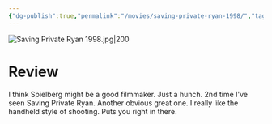 ```yaml
---
{"dg-publish":true,"permalink":"/movies/saving-private-ryan-1998/","tags":["movies"],"created":"2024-01-08","updated":"2025-03-13"}
---
```



![Saving Private Ryan 1998.jpg|200](/img/user/Attachments/Saving%20Private%20Ryan%201998.jpg)

# Review

I think Spielberg might be a good filmmaker. Just a hunch. 2nd time I've seen Saving Private Ryan. Another obvious great one. I really like the handheld style of shooting. Puts you right in there.
